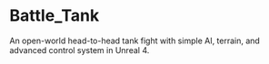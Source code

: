 # Battle_Tank
An open-world head-to-head tank fight with simple AI, terrain, and advanced control system in Unreal 4.
